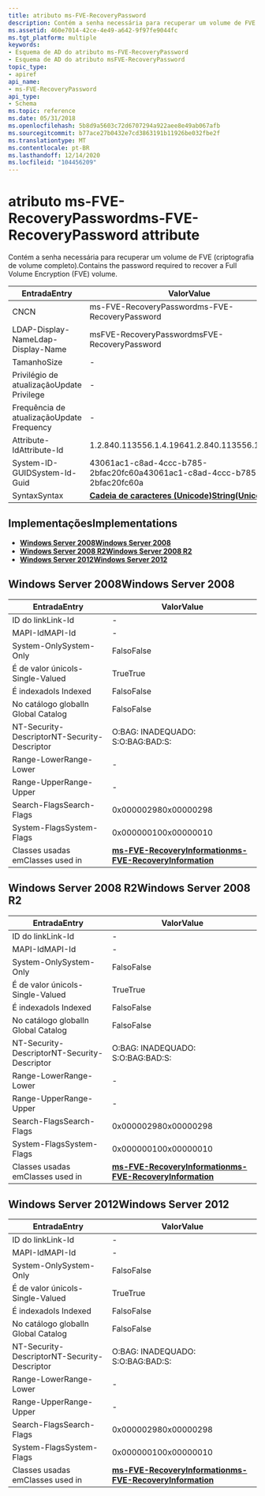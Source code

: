```yaml
---
title: atributo ms-FVE-RecoveryPassword
description: Contém a senha necessária para recuperar um volume de FVE (criptografia de volume completo).
ms.assetid: 460e7014-42ce-4e49-a642-9f97fe9044fc
ms.tgt_platform: multiple
keywords:
- Esquema de AD do atributo ms-FVE-RecoveryPassword
- Esquema de AD do atributo msFVE-RecoveryPassword
topic_type:
- apiref
api_name:
- ms-FVE-RecoveryPassword
api_type:
- Schema
ms.topic: reference
ms.date: 05/31/2018
ms.openlocfilehash: 5b8d9a5603c72d6707294a922aee8e49ab067afb
ms.sourcegitcommit: b77ace27b0432e7cd3863191b11926be032fbe2f
ms.translationtype: MT
ms.contentlocale: pt-BR
ms.lasthandoff: 12/14/2020
ms.locfileid: "104456209"
---
```

# <a name="ms-fve-recoverypassword-attribute"></a><span data-ttu-id="8f7e1-105">atributo ms-FVE-RecoveryPassword</span><span class="sxs-lookup"><span data-stu-id="8f7e1-105">ms-FVE-RecoveryPassword attribute</span></span>

<span data-ttu-id="8f7e1-106">Contém a senha necessária para recuperar um volume de FVE (criptografia de volume completo).</span><span class="sxs-lookup"><span data-stu-id="8f7e1-106">Contains the password required to recover a Full Volume Encryption (FVE) volume.</span></span>



| <span data-ttu-id="8f7e1-107">Entrada</span><span class="sxs-lookup"><span data-stu-id="8f7e1-107">Entry</span></span> | <span data-ttu-id="8f7e1-108">Valor</span><span class="sxs-lookup"><span data-stu-id="8f7e1-108">Value</span></span> |
|-------------------|---------------------------------------------|
| <span data-ttu-id="8f7e1-109">CN</span><span class="sxs-lookup"><span data-stu-id="8f7e1-109">CN</span></span>                | <span data-ttu-id="8f7e1-110">ms-FVE-RecoveryPassword</span><span class="sxs-lookup"><span data-stu-id="8f7e1-110">ms-FVE-RecoveryPassword</span></span>                     |
| <span data-ttu-id="8f7e1-111">LDAP-Display-Name</span><span class="sxs-lookup"><span data-stu-id="8f7e1-111">Ldap-Display-Name</span></span> | <span data-ttu-id="8f7e1-112">msFVE-RecoveryPassword</span><span class="sxs-lookup"><span data-stu-id="8f7e1-112">msFVE-RecoveryPassword</span></span>                      |
| <span data-ttu-id="8f7e1-113">Tamanho</span><span class="sxs-lookup"><span data-stu-id="8f7e1-113">Size</span></span>              | \-                                          |
| <span data-ttu-id="8f7e1-114">Privilégio de atualização</span><span class="sxs-lookup"><span data-stu-id="8f7e1-114">Update Privilege</span></span>  | \-                                          |
| <span data-ttu-id="8f7e1-115">Frequência de atualização</span><span class="sxs-lookup"><span data-stu-id="8f7e1-115">Update Frequency</span></span>  | \-                                          |
| <span data-ttu-id="8f7e1-116">Attribute-Id</span><span class="sxs-lookup"><span data-stu-id="8f7e1-116">Attribute-Id</span></span>      | <span data-ttu-id="8f7e1-117">1.2.840.113556.1.4.1964</span><span class="sxs-lookup"><span data-stu-id="8f7e1-117">1.2.840.113556.1.4.1964</span></span>                     |
| <span data-ttu-id="8f7e1-118">System-ID-GUID</span><span class="sxs-lookup"><span data-stu-id="8f7e1-118">System-Id-Guid</span></span>    | <span data-ttu-id="8f7e1-119">43061ac1-c8ad-4ccc-b785-2bfac20fc60a</span><span class="sxs-lookup"><span data-stu-id="8f7e1-119">43061ac1-c8ad-4ccc-b785-2bfac20fc60a</span></span>        |
| <span data-ttu-id="8f7e1-120">Syntax</span><span class="sxs-lookup"><span data-stu-id="8f7e1-120">Syntax</span></span>            | [<span data-ttu-id="8f7e1-121">**Cadeia de caracteres (Unicode)**</span><span class="sxs-lookup"><span data-stu-id="8f7e1-121">**String(Unicode)**</span></span>](s-string-unicode.md) |



## <a name="implementations"></a><span data-ttu-id="8f7e1-122">Implementações</span><span class="sxs-lookup"><span data-stu-id="8f7e1-122">Implementations</span></span>

-   [<span data-ttu-id="8f7e1-123">**Windows Server 2008**</span><span class="sxs-lookup"><span data-stu-id="8f7e1-123">**Windows Server 2008**</span></span>](#windows-server-2008)
-   [<span data-ttu-id="8f7e1-124">**Windows Server 2008 R2**</span><span class="sxs-lookup"><span data-stu-id="8f7e1-124">**Windows Server 2008 R2**</span></span>](#windows-server-2008-r2)
-   [<span data-ttu-id="8f7e1-125">**Windows Server 2012**</span><span class="sxs-lookup"><span data-stu-id="8f7e1-125">**Windows Server 2012**</span></span>](#windows-server-2012)

## <a name="windows-server-2008"></a><span data-ttu-id="8f7e1-126">Windows Server 2008</span><span class="sxs-lookup"><span data-stu-id="8f7e1-126">Windows Server 2008</span></span>



| <span data-ttu-id="8f7e1-127">Entrada</span><span class="sxs-lookup"><span data-stu-id="8f7e1-127">Entry</span></span> | <span data-ttu-id="8f7e1-128">Valor</span><span class="sxs-lookup"><span data-stu-id="8f7e1-128">Value</span></span> |
|------------------------|------------------------------------------------------------------------------|
| <span data-ttu-id="8f7e1-129">ID do link</span><span class="sxs-lookup"><span data-stu-id="8f7e1-129">Link-Id</span></span>                | \-                                                                           |
| <span data-ttu-id="8f7e1-130">MAPI-Id</span><span class="sxs-lookup"><span data-stu-id="8f7e1-130">MAPI-Id</span></span>                | \-                                                                           |
| <span data-ttu-id="8f7e1-131">System-Only</span><span class="sxs-lookup"><span data-stu-id="8f7e1-131">System-Only</span></span>            | <span data-ttu-id="8f7e1-132">Falso</span><span class="sxs-lookup"><span data-stu-id="8f7e1-132">False</span></span>                                                                        |
| <span data-ttu-id="8f7e1-133">É de valor único</span><span class="sxs-lookup"><span data-stu-id="8f7e1-133">Is-Single-Valued</span></span>       | <span data-ttu-id="8f7e1-134">True</span><span class="sxs-lookup"><span data-stu-id="8f7e1-134">True</span></span>                                                                         |
| <span data-ttu-id="8f7e1-135">É indexado</span><span class="sxs-lookup"><span data-stu-id="8f7e1-135">Is Indexed</span></span>             | <span data-ttu-id="8f7e1-136">Falso</span><span class="sxs-lookup"><span data-stu-id="8f7e1-136">False</span></span>                                                                        |
| <span data-ttu-id="8f7e1-137">No catálogo global</span><span class="sxs-lookup"><span data-stu-id="8f7e1-137">In Global Catalog</span></span>      | <span data-ttu-id="8f7e1-138">Falso</span><span class="sxs-lookup"><span data-stu-id="8f7e1-138">False</span></span>                                                                        |
| <span data-ttu-id="8f7e1-139">NT-Security-Descriptor</span><span class="sxs-lookup"><span data-stu-id="8f7e1-139">NT-Security-Descriptor</span></span> | <span data-ttu-id="8f7e1-140">O:BAG: INADEQUADO: S:</span><span class="sxs-lookup"><span data-stu-id="8f7e1-140">O:BAG:BAD:S:</span></span>                                                                 |
| <span data-ttu-id="8f7e1-141">Range-Lower</span><span class="sxs-lookup"><span data-stu-id="8f7e1-141">Range-Lower</span></span>            | \-                                                                           |
| <span data-ttu-id="8f7e1-142">Range-Upper</span><span class="sxs-lookup"><span data-stu-id="8f7e1-142">Range-Upper</span></span>            | \-                                                                           |
| <span data-ttu-id="8f7e1-143">Search-Flags</span><span class="sxs-lookup"><span data-stu-id="8f7e1-143">Search-Flags</span></span>           | <span data-ttu-id="8f7e1-144">0x00000298</span><span class="sxs-lookup"><span data-stu-id="8f7e1-144">0x00000298</span></span>                                                                   |
| <span data-ttu-id="8f7e1-145">System-Flags</span><span class="sxs-lookup"><span data-stu-id="8f7e1-145">System-Flags</span></span>           | <span data-ttu-id="8f7e1-146">0x00000010</span><span class="sxs-lookup"><span data-stu-id="8f7e1-146">0x00000010</span></span>                                                                   |
| <span data-ttu-id="8f7e1-147">Classes usadas em</span><span class="sxs-lookup"><span data-stu-id="8f7e1-147">Classes used in</span></span>        | [<span data-ttu-id="8f7e1-148">**ms-FVE-RecoveryInformation**</span><span class="sxs-lookup"><span data-stu-id="8f7e1-148">**ms-FVE-RecoveryInformation**</span></span>](c-msfve-recoveryinformation.md)<br/> |



## <a name="windows-server-2008-r2"></a><span data-ttu-id="8f7e1-149">Windows Server 2008 R2</span><span class="sxs-lookup"><span data-stu-id="8f7e1-149">Windows Server 2008 R2</span></span>



| <span data-ttu-id="8f7e1-150">Entrada</span><span class="sxs-lookup"><span data-stu-id="8f7e1-150">Entry</span></span> | <span data-ttu-id="8f7e1-151">Valor</span><span class="sxs-lookup"><span data-stu-id="8f7e1-151">Value</span></span> |
|------------------------|------------------------------------------------------------------------------|
| <span data-ttu-id="8f7e1-152">ID do link</span><span class="sxs-lookup"><span data-stu-id="8f7e1-152">Link-Id</span></span>                | \-                                                                           |
| <span data-ttu-id="8f7e1-153">MAPI-Id</span><span class="sxs-lookup"><span data-stu-id="8f7e1-153">MAPI-Id</span></span>                | \-                                                                           |
| <span data-ttu-id="8f7e1-154">System-Only</span><span class="sxs-lookup"><span data-stu-id="8f7e1-154">System-Only</span></span>            | <span data-ttu-id="8f7e1-155">Falso</span><span class="sxs-lookup"><span data-stu-id="8f7e1-155">False</span></span>                                                                        |
| <span data-ttu-id="8f7e1-156">É de valor único</span><span class="sxs-lookup"><span data-stu-id="8f7e1-156">Is-Single-Valued</span></span>       | <span data-ttu-id="8f7e1-157">True</span><span class="sxs-lookup"><span data-stu-id="8f7e1-157">True</span></span>                                                                         |
| <span data-ttu-id="8f7e1-158">É indexado</span><span class="sxs-lookup"><span data-stu-id="8f7e1-158">Is Indexed</span></span>             | <span data-ttu-id="8f7e1-159">Falso</span><span class="sxs-lookup"><span data-stu-id="8f7e1-159">False</span></span>                                                                        |
| <span data-ttu-id="8f7e1-160">No catálogo global</span><span class="sxs-lookup"><span data-stu-id="8f7e1-160">In Global Catalog</span></span>      | <span data-ttu-id="8f7e1-161">Falso</span><span class="sxs-lookup"><span data-stu-id="8f7e1-161">False</span></span>                                                                        |
| <span data-ttu-id="8f7e1-162">NT-Security-Descriptor</span><span class="sxs-lookup"><span data-stu-id="8f7e1-162">NT-Security-Descriptor</span></span> | <span data-ttu-id="8f7e1-163">O:BAG: INADEQUADO: S:</span><span class="sxs-lookup"><span data-stu-id="8f7e1-163">O:BAG:BAD:S:</span></span>                                                                 |
| <span data-ttu-id="8f7e1-164">Range-Lower</span><span class="sxs-lookup"><span data-stu-id="8f7e1-164">Range-Lower</span></span>            | \-                                                                           |
| <span data-ttu-id="8f7e1-165">Range-Upper</span><span class="sxs-lookup"><span data-stu-id="8f7e1-165">Range-Upper</span></span>            | \-                                                                           |
| <span data-ttu-id="8f7e1-166">Search-Flags</span><span class="sxs-lookup"><span data-stu-id="8f7e1-166">Search-Flags</span></span>           | <span data-ttu-id="8f7e1-167">0x00000298</span><span class="sxs-lookup"><span data-stu-id="8f7e1-167">0x00000298</span></span>                                                                   |
| <span data-ttu-id="8f7e1-168">System-Flags</span><span class="sxs-lookup"><span data-stu-id="8f7e1-168">System-Flags</span></span>           | <span data-ttu-id="8f7e1-169">0x00000010</span><span class="sxs-lookup"><span data-stu-id="8f7e1-169">0x00000010</span></span>                                                                   |
| <span data-ttu-id="8f7e1-170">Classes usadas em</span><span class="sxs-lookup"><span data-stu-id="8f7e1-170">Classes used in</span></span>        | [<span data-ttu-id="8f7e1-171">**ms-FVE-RecoveryInformation**</span><span class="sxs-lookup"><span data-stu-id="8f7e1-171">**ms-FVE-RecoveryInformation**</span></span>](c-msfve-recoveryinformation.md)<br/> |



## <a name="windows-server-2012"></a><span data-ttu-id="8f7e1-172">Windows Server 2012</span><span class="sxs-lookup"><span data-stu-id="8f7e1-172">Windows Server 2012</span></span>



| <span data-ttu-id="8f7e1-173">Entrada</span><span class="sxs-lookup"><span data-stu-id="8f7e1-173">Entry</span></span> | <span data-ttu-id="8f7e1-174">Valor</span><span class="sxs-lookup"><span data-stu-id="8f7e1-174">Value</span></span> |
|------------------------|------------------------------------------------------------------------------|
| <span data-ttu-id="8f7e1-175">ID do link</span><span class="sxs-lookup"><span data-stu-id="8f7e1-175">Link-Id</span></span>                | \-                                                                           |
| <span data-ttu-id="8f7e1-176">MAPI-Id</span><span class="sxs-lookup"><span data-stu-id="8f7e1-176">MAPI-Id</span></span>                | \-                                                                           |
| <span data-ttu-id="8f7e1-177">System-Only</span><span class="sxs-lookup"><span data-stu-id="8f7e1-177">System-Only</span></span>            | <span data-ttu-id="8f7e1-178">Falso</span><span class="sxs-lookup"><span data-stu-id="8f7e1-178">False</span></span>                                                                        |
| <span data-ttu-id="8f7e1-179">É de valor único</span><span class="sxs-lookup"><span data-stu-id="8f7e1-179">Is-Single-Valued</span></span>       | <span data-ttu-id="8f7e1-180">True</span><span class="sxs-lookup"><span data-stu-id="8f7e1-180">True</span></span>                                                                         |
| <span data-ttu-id="8f7e1-181">É indexado</span><span class="sxs-lookup"><span data-stu-id="8f7e1-181">Is Indexed</span></span>             | <span data-ttu-id="8f7e1-182">Falso</span><span class="sxs-lookup"><span data-stu-id="8f7e1-182">False</span></span>                                                                        |
| <span data-ttu-id="8f7e1-183">No catálogo global</span><span class="sxs-lookup"><span data-stu-id="8f7e1-183">In Global Catalog</span></span>      | <span data-ttu-id="8f7e1-184">Falso</span><span class="sxs-lookup"><span data-stu-id="8f7e1-184">False</span></span>                                                                        |
| <span data-ttu-id="8f7e1-185">NT-Security-Descriptor</span><span class="sxs-lookup"><span data-stu-id="8f7e1-185">NT-Security-Descriptor</span></span> | <span data-ttu-id="8f7e1-186">O:BAG: INADEQUADO: S:</span><span class="sxs-lookup"><span data-stu-id="8f7e1-186">O:BAG:BAD:S:</span></span>                                                                 |
| <span data-ttu-id="8f7e1-187">Range-Lower</span><span class="sxs-lookup"><span data-stu-id="8f7e1-187">Range-Lower</span></span>            | \-                                                                           |
| <span data-ttu-id="8f7e1-188">Range-Upper</span><span class="sxs-lookup"><span data-stu-id="8f7e1-188">Range-Upper</span></span>            | \-                                                                           |
| <span data-ttu-id="8f7e1-189">Search-Flags</span><span class="sxs-lookup"><span data-stu-id="8f7e1-189">Search-Flags</span></span>           | <span data-ttu-id="8f7e1-190">0x00000298</span><span class="sxs-lookup"><span data-stu-id="8f7e1-190">0x00000298</span></span>                                                                   |
| <span data-ttu-id="8f7e1-191">System-Flags</span><span class="sxs-lookup"><span data-stu-id="8f7e1-191">System-Flags</span></span>           | <span data-ttu-id="8f7e1-192">0x00000010</span><span class="sxs-lookup"><span data-stu-id="8f7e1-192">0x00000010</span></span>                                                                   |
| <span data-ttu-id="8f7e1-193">Classes usadas em</span><span class="sxs-lookup"><span data-stu-id="8f7e1-193">Classes used in</span></span>        | [<span data-ttu-id="8f7e1-194">**ms-FVE-RecoveryInformation**</span><span class="sxs-lookup"><span data-stu-id="8f7e1-194">**ms-FVE-RecoveryInformation**</span></span>](c-msfve-recoveryinformation.md)<br/> |



 

 





